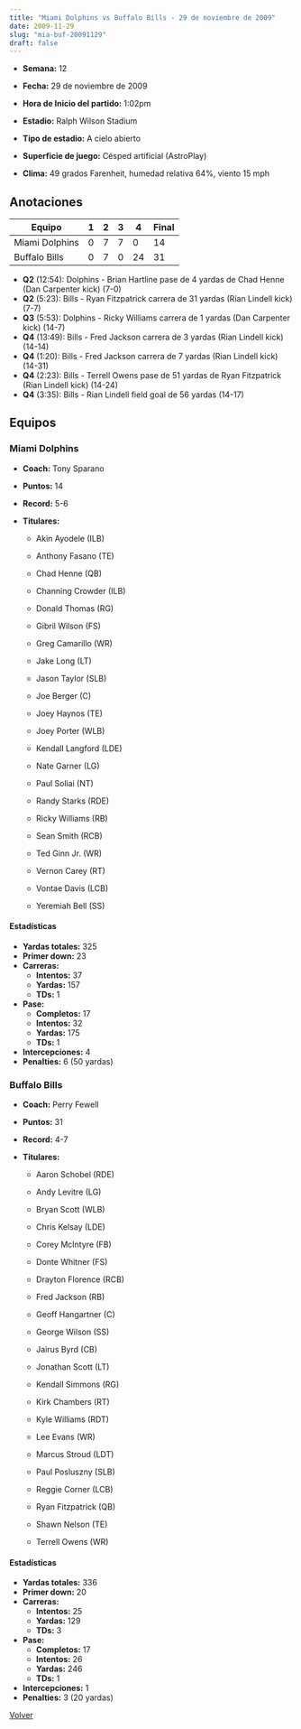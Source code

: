 ```yaml
---
title: "Miami Dolphins vs Buffalo Bills - 29 de noviembre de 2009"
date: 2009-11-29
slug: "mia-buf-20091129"
draft: false
---
```


* **Semana:** 12
* **Fecha:** 29 de noviembre de 2009

* **Hora de Inicio del partido:** 1:02pm
* **Estadio:** Ralph Wilson Stadium
* **Tipo de estadio:** A cielo abierto
* **Superficie de juego:** Césped artificial (AstroPlay)
* **Clima:** 49 grados Farenheit, humedad relativa 64%, viento 15 mph





## Anotaciones
| Equipo | 1 | 2 | 3 | 4 | Final |
|--------|---|---|---|---|-------|
| Miami Dolphins  | 0 | 7 | 7 | 0  | 14 |
| Buffalo Bills  | 0 | 7 | 0 | 24  | 31 |
* **Q2** (12:54): Dolphins - Brian Hartline pase de 4 yardas de Chad Henne (Dan Carpenter kick) (7-0)
* **Q2** (5:23): Bills - Ryan Fitzpatrick carrera de 31 yardas (Rian Lindell kick) (7-7)
* **Q3** (5:53): Dolphins - Ricky Williams carrera de 1 yardas (Dan Carpenter kick) (14-7)
* **Q4** (13:49): Bills - Fred Jackson carrera de 3 yardas (Rian Lindell kick) (14-14)
* **Q4** (1:20): Bills - Fred Jackson carrera de 7 yardas (Rian Lindell kick) (14-31)
* **Q4** (2:23): Bills - Terrell Owens pase de 51 yardas de Ryan Fitzpatrick (Rian Lindell kick) (14-24)
* **Q4** (3:35): Bills - Rian Lindell field goal de 56 yardas (14-17)


## Equipos


### Miami Dolphins
* **Coach:** Tony Sparano
* **Puntos:** 14
* **Record:** 5-6
* **Titulares:** 

  * Akin Ayodele (ILB) 

  * Anthony Fasano (TE) 

  * Chad Henne (QB) 

  * Channing Crowder (ILB) 

  * Donald Thomas (RG) 

  * Gibril Wilson (FS) 

  * Greg Camarillo (WR) 

  * Jake Long (LT) 

  * Jason Taylor (SLB) 

  * Joe Berger (C) 

  * Joey Haynos (TE) 

  * Joey Porter (WLB) 

  * Kendall Langford (LDE) 

  * Nate Garner (LG) 

  * Paul Soliai (NT) 

  * Randy Starks (RDE) 

  * Ricky Williams (RB) 

  * Sean Smith (RCB) 

  * Ted Ginn Jr. (WR) 

  * Vernon Carey (RT) 

  * Vontae Davis (LCB) 

  * Yeremiah Bell (SS) 

#### Estadísticas
* **Yardas totales:** 325
* **Primer down:** 23
* **Carreras:**
  * **Intentos:** 37
  * **Yardas:** 157
  * **TDs:** 1
* **Pase:**
  * **Completos:** 17
  * **Intentos:** 32
  * **Yardas:** 175
  * **TDs:** 1
* **Intercepciones:** 4
* **Penalties:** 6 (50 yardas)

### Buffalo Bills
* **Coach:** Perry Fewell
* **Puntos:** 31
* **Record:** 4-7
* **Titulares:** 

  * Aaron Schobel (RDE) 

  * Andy Levitre (LG) 

  * Bryan Scott (WLB) 

  * Chris Kelsay (LDE) 

  * Corey McIntyre (FB) 

  * Donte Whitner (FS) 

  * Drayton Florence (RCB) 

  * Fred Jackson (RB) 

  * Geoff Hangartner (C) 

  * George Wilson (SS) 

  * Jairus Byrd (CB) 

  * Jonathan Scott (LT) 

  * Kendall Simmons (RG) 

  * Kirk Chambers (RT) 

  * Kyle Williams (RDT) 

  * Lee Evans (WR) 

  * Marcus Stroud (LDT) 

  * Paul Posluszny (SLB) 

  * Reggie Corner (LCB) 

  * Ryan Fitzpatrick (QB) 

  * Shawn Nelson (TE) 

  * Terrell Owens (WR) 

#### Estadísticas
* **Yardas totales:** 336
* **Primer down:** 20
* **Carreras:**
  * **Intentos:** 25
  * **Yardas:** 129
  * **TDs:** 3
* **Pase:**
  * **Completos:** 17
  * **Intentos:** 26
  * **Yardas:** 246
  * **TDs:** 1
* **Intercepciones:** 1
* **Penalties:** 3 (20 yardas)


[Volver](/historia/2009)
